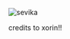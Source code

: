 ![sevika](https://github.com/user-attachments/assets/2a87f378-f3bb-42c2-9c18-92a7feb6b25f)

credits to xorin!!
